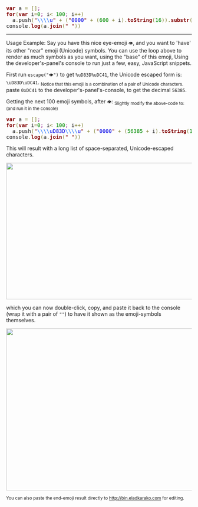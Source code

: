 <pre>
<span style='color:#800000; font-weight:bold; '>var</span> a <span style='color:#808030; '>=</span> <span style='color:#808030; '>[</span><span style='color:#808030; '>]</span><span style='color:#800080; '>;</span>
<span style='color:#800000; font-weight:bold; '>for</span><span style='color:#808030; '>(</span><span style='color:#800000; font-weight:bold; '>var</span> i<span style='color:#808030; '>=</span><span style='color:#008c00; '>0</span><span style='color:#800080; '>;</span> i<span style='color:#808030; '>&lt;</span> <span style='color:#008c00; '>100</span><span style='color:#800080; '>;</span> i<span style='color:#808030; '>++</span><span style='color:#808030; '>)</span>
  a<span style='color:#808030; '>.</span>push<span style='color:#808030; '>(</span><span style='color:#800000; '>"</span><span style='color:#0f69ff; '>\\\\</span><span style='color:#0000e6; '>u</span><span style='color:#800000; '>"</span> <span style='color:#808030; '>+</span> <span style='color:#808030; '>(</span><span style='color:#800000; '>"</span><span style='color:#0000e6; '>0000</span><span style='color:#800000; '>"</span> <span style='color:#808030; '>+</span> <span style='color:#808030; '>(</span><span style='color:#008c00; '>600</span> <span style='color:#808030; '>+</span> i<span style='color:#808030; '>)</span><span style='color:#808030; '>.</span><span style='color:#800000; font-weight:bold; '>toString</span><span style='color:#808030; '>(</span><span style='color:#008c00; '>16</span><span style='color:#808030; '>)</span><span style='color:#808030; '>)</span><span style='color:#808030; '>.</span><span style='color:#800000; font-weight:bold; '>substr</span><span style='color:#808030; '>(</span><span style='color:#808030; '>-</span><span style='color:#008c00; '>4</span><span style='color:#808030; '>)</span><span style='color:#808030; '>)</span><span style='color:#800080; '>;</span>
console<span style='color:#808030; '>.</span><span style='color:#800000; font-weight:bold; '>log</span><span style='color:#808030; '>(</span>a<span style='color:#808030; '>.</span><span style='color:#800000; font-weight:bold; '>join</span><span style='color:#808030; '>(</span><span style='color:#800000; '>"</span><span style='color:#0000e6; '> </span><span style='color:#800000; '>"</span><span style='color:#808030; '>)</span><span style='color:#808030; '>)</span>
</pre>

<!--more-->
<hr/>

Usage Example:
Say you have this nice eye-emoji <code>&#x1f441;</code>,
and you want to 'have' its other "near" emoji (Unicode) symbols.
You can use the loop above to render as much symbols as you want, using the "base" of this emoji, Using the developer's-panel's console to run just a few, easy, JavaScript snippets.

First run <code>escape(&#34;&#x1f441;&#34;)</code> to get <code>%uD83D%uDC41</code>, the Unicode escaped form is: <code>&#92;uD83D&#92;uDC41</code>.
<sub>Notice that this emoji is a combination of a pair of Unicode characters.</sub>
paste <code>0xDC41</code> to the developer's-panel's-console, to get the decimal <code>56385</code>.

Getting the next 100 emoji symbols, after <code>&#x1f441;</code>:
<sub>Slightly modify the above-code to: (and run it in the console)</sub>
<pre>
<span style='color:#800000; font-weight:bold; '>var</span> a <span style='color:#808030; '>=</span> <span style='color:#808030; '>[</span><span style='color:#808030; '>]</span><span style='color:#800080; '>;</span>
<span style='color:#800000; font-weight:bold; '>for</span><span style='color:#808030; '>(</span><span style='color:#800000; font-weight:bold; '>var</span> i<span style='color:#808030; '>=</span><span style='color:#008c00; '>0</span><span style='color:#800080; '>;</span> i<span style='color:#808030; '>&lt;</span> <span style='color:#008c00; '>100</span><span style='color:#800080; '>;</span> i<span style='color:#808030; '>++</span><span style='color:#808030; '>)</span>
  a<span style='color:#808030; '>.</span>push<span style='color:#808030; '>(</span><span style='color:#800000; '>"</span><span style='color:#0f69ff; '>\\\\</span><span style='color:#0000e6; '>uD83D</span><span style='color:#0f69ff; '>\\\\</span><span style='color:#0000e6; '>u</span><span style='color:#800000; '>"</span> <span style='color:#808030; '>+</span> <span style='color:#808030; '>(</span><span style='color:#800000; '>"</span><span style='color:#0000e6; '>0000</span><span style='color:#800000; '>"</span> <span style='color:#808030; '>+</span> <span style='color:#808030; '>(</span><span style='color:#008c00; '>56385</span> <span style='color:#808030; '>+</span> i<span style='color:#808030; '>)</span><span style='color:#808030; '>.</span><span style='color:#800000; font-weight:bold; '>toString</span><span style='color:#808030; '>(</span><span style='color:#008c00; '>16</span><span style='color:#808030; '>)</span><span style='color:#808030; '>)</span><span style='color:#808030; '>.</span><span style='color:#800000; font-weight:bold; '>substr</span><span style='color:#808030; '>(</span><span style='color:#808030; '>-</span><span style='color:#008c00; '>4</span><span style='color:#808030; '>)</span><span style='color:#808030; '>)</span><span style='color:#800080; '>;</span>
console<span style='color:#808030; '>.</span><span style='color:#800000; font-weight:bold; '>log</span><span style='color:#808030; '>(</span>a<span style='color:#808030; '>.</span><span style='color:#800000; font-weight:bold; '>join</span><span style='color:#808030; '>(</span><span style='color:#800000; '>"</span><span style='color:#0000e6; '> </span><span style='color:#800000; '>"</span><span style='color:#808030; '>)</span><span style='color:#808030; '>)</span>
</pre>

This will result with a long list of space-separated, Unicode-escaped characters.

<img src="https://icompile.eladkarako.com/_uploads/2017/01/icompile.eladkarako.com_unicode_after_loop.png" alt="" width="860" height="370" />

which you can now double-click, copy, and paste it back to the console (wrap it with a pair of <code>""</code>) to have it shown as the emoji-symbols themselves.

<img src="https://icompile.eladkarako.com/_uploads/2017/01/icompile.eladkarako.com_unicode_visible_after_loop.png" alt="" width="950" height="439" />

<sub>You can also paste the end-emoji result directly to <a href="http://bin.eladkarako.com" target="_blank">http://bin.eladkarako.com</a> for editing.</sub>
